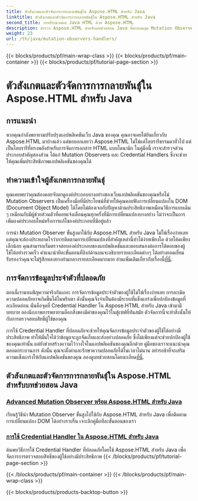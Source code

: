 ```yaml
---
title: ตัวสังเกตและตัวจัดการการกลายพันธุ์ใน Aspose.HTML สำหรับ Java
linktitle: ตัวสังเกตและตัวจัดการการกลายพันธุ์ใน Aspose.HTML สำหรับ Java
second_title: การประมวลผล Java HTML ด้วย Aspose.HTML
description: สำรวจ Aspose.HTML สำหรับบทช่วยสอน Java ที่ครอบคลุม Mutation Observers ขั้นสูงและ Credential Handler ที่ปลอดภัยเพื่อปรับปรุงแอปพลิเคชันเว็บของคุณ
weight: 23
url: /th/java/mutation-observers-handlers/
---
```


{{< blocks/products/pf/main-wrap-class >}}
{{< blocks/products/pf/main-container >}}
{{< blocks/products/pf/tutorial-page-section >}}

# ตัวสังเกตและตัวจัดการการกลายพันธุ์ใน Aspose.HTML สำหรับ Java

## การแนะนำ

หากคุณกำลังพยายามปรับปรุงแอปพลิเคชันเว็บ Java ของคุณ คุณอาจเคยได้ยินเกี่ยวกับ Aspose.HTML มาบ้างแล้ว แต่ขอบอกเลยว่า Aspose.HTML ไม่ใช่แค่ไลบรารีธรรมดาทั่วไป แต่เป็นไลบรารีที่ทรงพลังสำหรับการจัดการเอกสาร HTML แบบไดนามิก ในคู่มือนี้ เราจะสำรวจส่วนประกอบสำคัญสองส่วน ได้แก่ Mutation Observers และ Credential Handlers ซึ่งจะช่วยให้คุณเพิ่มประสิทธิภาพแอปพลิเคชันของคุณได้ 

## ทำความเข้าใจผู้สังเกตการกลายพันธุ์

คุณเคยพบว่าคุณต้องคอยจับตาดูองค์ประกอบบางอย่างของเว็บแอปพลิเคชันของคุณหรือไม่ Mutation Observers เป็นเครื่องมือที่มีประโยชน์ที่ช่วยให้คุณคอยฟังการเปลี่ยนแปลงใน DOM (Document Object Model) ได้โดยไม่ต้องเจอกับปัญหาด้านประสิทธิภาพเหมือนวิธีการแบบเดิม ๆ เหมือนกับมีผู้ช่วยส่วนตัวที่คอยแจ้งเตือนคุณทุกครั้งที่มีการเปลี่ยนแปลงบางอย่าง ไม่ว่าจะเป็นการเพิ่มองค์ประกอบใหม่หรือการแก้ไของค์ประกอบที่มีอยู่แล้ว 

การนำ Mutation Observer ขั้นสูงมาใช้กับ Aspose.HTML สำหรับ Java ไม่ใช่เรื่องง่ายเลย แต่คุณจะต้องประหลาดใจว่าการติดตามการเปลี่ยนแปลงที่สำคัญเหล่านี้ทำได้ง่ายเพียงใด ด้วยโค้ดเพียงเล็กน้อย คุณสามารถเริ่มตรวจสอบองค์ประกอบของแอปพลิเคชันและตอบสนองต่อการโต้ตอบของผู้ใช้ได้อย่างรวดเร็ว คำแนะนำทีละขั้นตอนที่ลิงก์ด้านบนจะอธิบายรายละเอียดต่างๆ ได้อย่างยอดเยี่ยม รับรองว่าคุณจะไม่รู้สึกหลงทางท่ามกลางรายละเอียดมากมาย อ่านเพิ่มเติมเกี่ยวกับเรื่องนี้[ที่นี่](./mutation-observer/).

## การจัดการข้อมูลประจำตัวที่ปลอดภัย

ตอนนี้เรามาเผชิญความจริงกันเถอะ การจัดการข้อมูลประจำตัวของผู้ใช้ไม่ใช่เรื่องง่ายเลย การละเมิดความปลอดภัยอาจเกิดขึ้นได้ในพริบตา ดังนั้นคุณจึงจำเป็นต้องมีระบบที่แข็งแกร่งเพื่อปกป้องข้อมูลที่ละเอียดอ่อน นั่นคือจุดที่ Credential Handler ใน Aspose.HTML สำหรับ Java เข้ามามีบทบาท ลองนึกภาพการพยายามล็อกสิ่งของมีค่าของคุณไว้ในตู้เซฟที่ทันสมัย ตัวจัดการนี้จะทำสิ่งนั้นให้กับการตรวจสอบสิทธิ์ผู้ใช้ของคุณ

การใช้ Credential Handler ที่ปลอดภัยจะช่วยให้คุณจัดการข้อมูลประจำตัวของผู้ใช้ได้อย่างมีประสิทธิภาพ ทำให้มั่นใจได้ว่าข้อมูลจะถูกจัดเก็บและส่งอย่างปลอดภัย ซึ่งไม่เพียงแต่จะช่วยปกป้องผู้ใช้ของคุณเท่านั้น แต่ยังช่วยสร้างความไว้วางใจในแอปพลิเคชันของคุณอีกด้วย คู่มือของเราจะแนะนำคุณตลอดกระบวนการ ดังนั้น คุณจะตั้งค่าและรักษาความปลอดภัยได้ในเวลาไม่นาน อย่ารอช้าที่จะเสริมความแข็งแกร่งให้กับแอปพลิเคชันของคุณ ลองดูบทช่วยสอนโดยละเอียด[ที่นี่](./credential-handler/).

## ตัวสังเกตและตัวจัดการการกลายพันธุ์ใน Aspose.HTML สำหรับบทช่วยสอน Java
### [Advanced Mutation Observer พร้อม Aspose.HTML สำหรับ Java](./mutation-observer/)
เรียนรู้วิธีนำ Mutation Observer ขั้นสูงไปใช้กับ Aspose.HTML สำหรับ Java เพื่อติดตามการเปลี่ยนแปลง DOM ได้อย่างราบรื่น เจาะลึกคู่มือทีละขั้นตอนของเรา
### [การใช้ Credential Handler ใน Aspose.HTML สำหรับ Java](./credential-handler/)
ค้นพบวิธีการใช้ Credential Handler ที่ปลอดภัยโดยใช้ Aspose.HTML สำหรับ Java เพื่อจัดการการตรวจสอบสิทธิ์ของผู้ใช้อย่างมีประสิทธิภาพ
{{< /blocks/products/pf/tutorial-page-section >}}

{{< /blocks/products/pf/main-container >}}
{{< /blocks/products/pf/main-wrap-class >}}

{{< blocks/products/products-backtop-button >}}
